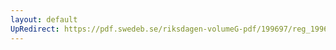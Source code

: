 ```yaml
---
layout: default
UpRedirect: https://pdf.swedeb.se/riksdagen-volumeG-pdf/199697/reg_199697/reg_199697_0102.pdf
---
```

